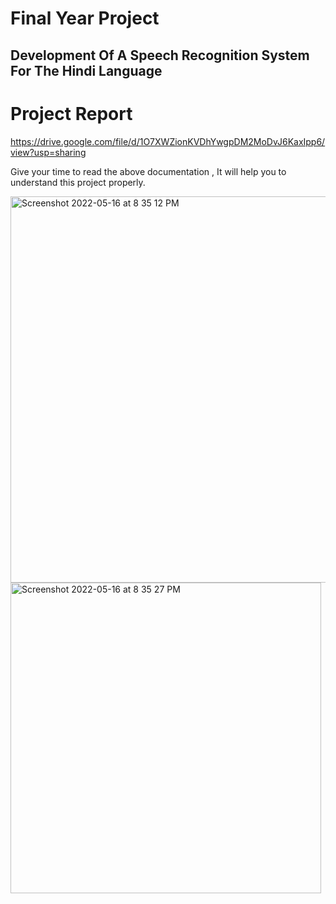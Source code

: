 # Final Year Project

## Development Of A Speech Recognition System For The Hindi Language

# Project Report

https://drive.google.com/file/d/1O7XWZionKVDhYwgpDM2MoDvJ6KaxIpp6/view?usp=sharing

Give your time to read the above documentation , It will help you to understand this project properly.

<img width="618" alt="Screenshot 2022-05-16 at 8 35 12 PM" src="https://user-images.githubusercontent.com/98042683/168624299-85887023-a2df-4d1c-bbff-362ac265506c.png">

<img width="497" alt="Screenshot 2022-05-16 at 8 35 27 PM" src="https://user-images.githubusercontent.com/98042683/168624359-10ea2a0b-e9b6-4bbd-819c-fec0043d5cb1.png">
